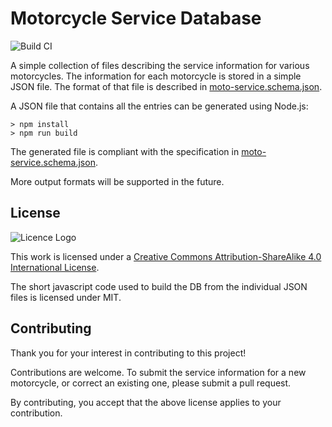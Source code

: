 # Motorcycle Service Database

![Build CI](https://github.com/ramblenride/motorcycle-service-db/workflows/Build%20CI/badge.svg)

A simple collection of files describing the service information for various motorcycles. The information for each motorcycle is stored in a simple JSON file. The format of that file is described in [moto-service.schema.json](moto-service.schema.json).

A JSON file that contains all the entries can be generated using Node.js:

```shell
> npm install
> npm run build
```

The generated file is compliant with the specification in [moto-service.schema.json](moto-service.schema.json).

More output formats will be supported in the future.

## License

![Licence Logo](https://i.creativecommons.org/l/by-sa/4.0/88x31.png)

This work is licensed under a [Creative Commons Attribution-ShareAlike 4.0 International License](http://creativecommons.org/licenses/by-sa/4.0/).

The short javascript code used to build the DB from the individual JSON files is licensed under MIT.

## Contributing

Thank you for your interest in contributing to this project!

Contributions are welcome. To submit the service information for a new motorcycle, or correct an existing one, please submit a pull request.

By contributing, you accept that the above license applies to your contribution.
